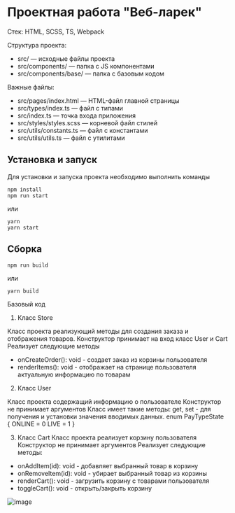 # Проектная работа "Веб-ларек"

Стек: HTML, SCSS, TS, Webpack

Структура проекта:
- src/ — исходные файлы проекта
- src/components/ — папка с JS компонентами
- src/components/base/ — папка с базовым кодом

Важные файлы:
- src/pages/index.html — HTML-файл главной страницы
- src/types/index.ts — файл с типами
- src/index.ts — точка входа приложения
- src/styles/styles.scss — корневой файл стилей
- src/utils/constants.ts — файл с константами
- src/utils/utils.ts — файл с утилитами

## Установка и запуск
Для установки и запуска проекта необходимо выполнить команды

```
npm install
npm run start
```

или

```
yarn
yarn start
```
## Сборка

```
npm run build
```

или

```
yarn build
```

Базовый код

1. Класс Store<T>

Класс проекта реализующий методы для создания заказа и отображения товаров.
Конструктор принимает на вход класc User и Cart
Реализует следующие методы
+ onCreateOrder(): void - создает заказ из корзины пользователя
+ renderItems(): void - отображает на странице пользователя актуальную информацию по товарам

2. Класс User<T>

Класс проекта содержащий информацию о пользователе
Конструктор не принимает аргументов
Класс имеет такие методы: get, set - для получения и установки значения вводимых данных.
enum PayTypeState {
 ONLINE = 0
 LIVE = 1
}

3. Класс Cart<T>
Класс проекта реализует корзину пользователя
Конструктор не принимает аргументов
Реализует следующие методы:
+ onAddItem(id): void - добавляет выбранный товар в корзину
+ onRemoveItem(id): void - убирает выбранный товар из корзины
+ renderCart(): void - загрузить корзину с товарами пользователя
+ toggleCart(): void - открыть/закрыть корзину

![image](https://github.com/Basarus/web-larek-frontend/assets/74671944/21f1cfd0-0c8a-4009-a427-ff8ea1ab76ca)


